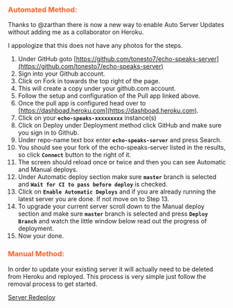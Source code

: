 ### <h3 style="color: #FF6025;">Automated Method:</h3>
Thanks to @zarthan there is now a new way to enable Auto Server Updates without adding me as a collaborator on Heroku.

I appologize that this does not have any photos for the steps.

1. Under GitHub goto [https://github.com/tonesto7/echo-speaks-server](https://github.com/tonesto7/echo-speaks-server)
2. Sign into your Github account.
3. Click on Fork in towards the top right of the page.
4. This will create a copy under your github.com account.
5. Follow the setup and configuration of the Pull app linked above.
6. Once the pull app is configured head over to [https://dashboad.heroku.com](https://dashboad.heroku.com).
7. Click on your **```echo-speaks-xxxxxxxxx```** instance(s)
8. Click on Deploy under Deployment method click GitHub and make sure you sign in to Github.
9. Under repo-name text box enter **```echo-speaks-server```** and press Search.
10. You should see your fork of the echo-speaks-server listed in the results, so click **```Connect```** button to the right of it.
11. The screen should reload once or twice and then you can see Automatic and Manual deploys.
12. Under Automatic deploy section make sure **```master```** branch is selected and **```Wait for CI to pass before deploy```** is checked.
13. Click on **```Enable Automatic Deploys```** and if you are already running the latest server you are done.  If not move on to Step 13.
14. To upgrade your current server scroll down to the Manual deploy section and make sure **```master```** branch is selected and press **```Deploy Branch```** and watch the little window below read out the progress of deployment.
15. Now your done.

### <h3 style="color: #FF6025;">Manual Method:</h3>
In order to update your existing server it will actually need to be deleted from Heroku and reployed.
This process is very simple just follow the removal process to get started.

[Server Redeploy](/echo-speaks-docs/support/server_removal)


